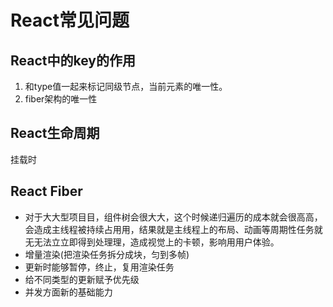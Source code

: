 # React常见问题

## React中的key的作用

1. 和type值一起来标记同级节点，当前元素的唯一性。
2. fiber架构的唯一性

## React生命周期

挂载时

## React Fiber

- 对于⼤大型项⽬目，组件树会很⼤大，这个时候递归遍历的成本就会很⾼高，会造成主线程被持续占⽤用，结果就是主线程上的布局、动画等周期性任务就⽆无法⽴立即得到处理理，造成视觉上的卡顿，影响⽤用户体验。
- 增量渲染(把渲染任务拆分成块，匀到多帧)
- 更新时能够暂停，终⽌，复⽤渲染任务
- 给不同类型的更新赋予优先级
- 并发⽅面新的基础能⼒
